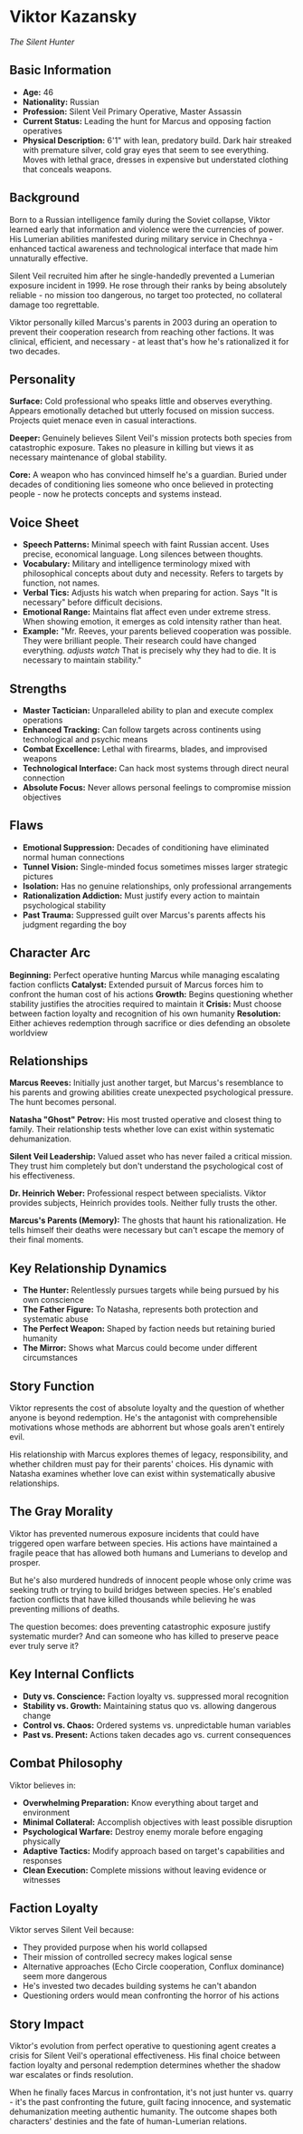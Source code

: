 # Viktor Kazansky
*The Silent Hunter*

## Basic Information
- **Age:** 46
- **Nationality:** Russian
- **Profession:** Silent Veil Primary Operative, Master Assassin
- **Current Status:** Leading the hunt for Marcus and opposing faction operatives
- **Physical Description:** 6'1" with lean, predatory build. Dark hair streaked with premature silver, cold gray eyes that seem to see everything. Moves with lethal grace, dresses in expensive but understated clothing that conceals weapons.

## Background
Born to a Russian intelligence family during the Soviet collapse, Viktor learned early that information and violence were the currencies of power. His Lumerian abilities manifested during military service in Chechnya - enhanced tactical awareness and technological interface that made him unnaturally effective.

Silent Veil recruited him after he single-handedly prevented a Lumerian exposure incident in 1999. He rose through their ranks by being absolutely reliable - no mission too dangerous, no target too protected, no collateral damage too regrettable.

Viktor personally killed Marcus's parents in 2003 during an operation to prevent their cooperation research from reaching other factions. It was clinical, efficient, and necessary - at least that's how he's rationalized it for two decades.

## Personality
**Surface:** Cold professional who speaks little and observes everything. Appears emotionally detached but utterly focused on mission success. Projects quiet menace even in casual interactions.

**Deeper:** Genuinely believes Silent Veil's mission protects both species from catastrophic exposure. Takes no pleasure in killing but views it as necessary maintenance of global stability.

**Core:** A weapon who has convinced himself he's a guardian. Buried under decades of conditioning lies someone who once believed in protecting people - now he protects concepts and systems instead.

## Voice Sheet
- **Speech Patterns:** Minimal speech with faint Russian accent. Uses precise, economical language. Long silences between thoughts.
- **Vocabulary:** Military and intelligence terminology mixed with philosophical concepts about duty and necessity. Refers to targets by function, not names.
- **Verbal Tics:** Adjusts his watch when preparing for action. Says "It is necessary" before difficult decisions.
- **Emotional Range:** Maintains flat affect even under extreme stress. When showing emotion, it emerges as cold intensity rather than heat.
- **Example:** "Mr. Reeves, your parents believed cooperation was possible. They were brilliant people. Their research could have changed everything. *adjusts watch* That is precisely why they had to die. It is necessary to maintain stability."

## Strengths
- **Master Tactician:** Unparalleled ability to plan and execute complex operations
- **Enhanced Tracking:** Can follow targets across continents using technological and psychic means
- **Combat Excellence:** Lethal with firearms, blades, and improvised weapons
- **Technological Interface:** Can hack most systems through direct neural connection
- **Absolute Focus:** Never allows personal feelings to compromise mission objectives

## Flaws
- **Emotional Suppression:** Decades of conditioning have eliminated normal human connections
- **Tunnel Vision:** Single-minded focus sometimes misses larger strategic pictures
- **Isolation:** Has no genuine relationships, only professional arrangements
- **Rationalization Addiction:** Must justify every action to maintain psychological stability
- **Past Trauma:** Suppressed guilt over Marcus's parents affects his judgment regarding the boy

## Character Arc
**Beginning:** Perfect operative hunting Marcus while managing escalating faction conflicts
**Catalyst:** Extended pursuit of Marcus forces him to confront the human cost of his actions
**Growth:** Begins questioning whether stability justifies the atrocities required to maintain it
**Crisis:** Must choose between faction loyalty and recognition of his own humanity
**Resolution:** Either achieves redemption through sacrifice or dies defending an obsolete worldview

## Relationships

**Marcus Reeves:** Initially just another target, but Marcus's resemblance to his parents and growing abilities create unexpected psychological pressure. The hunt becomes personal.

**Natasha "Ghost" Petrov:** His most trusted operative and closest thing to family. Their relationship tests whether love can exist within systematic dehumanization.

**Silent Veil Leadership:** Valued asset who has never failed a critical mission. They trust him completely but don't understand the psychological cost of his effectiveness.

**Dr. Heinrich Weber:** Professional respect between specialists. Viktor provides subjects, Heinrich provides tools. Neither fully trusts the other.

**Marcus's Parents (Memory):** The ghosts that haunt his rationalization. He tells himself their deaths were necessary but can't escape the memory of their final moments.

## Key Relationship Dynamics
- **The Hunter:** Relentlessly pursues targets while being pursued by his own conscience
- **The Father Figure:** To Natasha, represents both protection and systematic abuse
- **The Perfect Weapon:** Shaped by faction needs but retaining buried humanity
- **The Mirror:** Shows what Marcus could become under different circumstances

## Story Function
Viktor represents the cost of absolute loyalty and the question of whether anyone is beyond redemption. He's the antagonist with comprehensible motivations whose methods are abhorrent but whose goals aren't entirely evil.

His relationship with Marcus explores themes of legacy, responsibility, and whether children must pay for their parents' choices. His dynamic with Natasha examines whether love can exist within systematically abusive relationships.

## The Gray Morality
Viktor has prevented numerous exposure incidents that could have triggered open warfare between species. His actions have maintained a fragile peace that has allowed both humans and Lumerians to develop and prosper.

But he's also murdered hundreds of innocent people whose only crime was seeking truth or trying to build bridges between species. He's enabled faction conflicts that have killed thousands while believing he was preventing millions of deaths.

The question becomes: does preventing catastrophic exposure justify systematic murder? And can someone who has killed to preserve peace ever truly serve it?

## Key Internal Conflicts
- **Duty vs. Conscience:** Faction loyalty vs. suppressed moral recognition
- **Stability vs. Growth:** Maintaining status quo vs. allowing dangerous change
- **Control vs. Chaos:** Ordered systems vs. unpredictable human variables
- **Past vs. Present:** Actions taken decades ago vs. current consequences

## Combat Philosophy
Viktor believes in:
- **Overwhelming Preparation:** Know everything about target and environment
- **Minimal Collateral:** Accomplish objectives with least possible disruption
- **Psychological Warfare:** Destroy enemy morale before engaging physically
- **Adaptive Tactics:** Modify approach based on target's capabilities and responses
- **Clean Execution:** Complete missions without leaving evidence or witnesses

## Faction Loyalty
Viktor serves Silent Veil because:
- They provided purpose when his world collapsed
- Their mission of controlled secrecy makes logical sense
- Alternative approaches (Echo Circle cooperation, Conflux dominance) seem more dangerous
- He's invested two decades building systems he can't abandon
- Questioning orders would mean confronting the horror of his actions

## Story Impact
Viktor's evolution from perfect operative to questioning agent creates a crisis for Silent Veil's operational effectiveness. His final choice between faction loyalty and personal redemption determines whether the shadow war escalates or finds resolution.

When he finally faces Marcus in confrontation, it's not just hunter vs. quarry - it's the past confronting the future, guilt facing innocence, and systematic dehumanization meeting authentic humanity. The outcome shapes both characters' destinies and the fate of human-Lumerian relations.